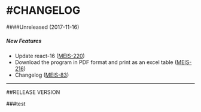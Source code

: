 #CHANGELOG
==========

####Unreleased  (2017-11-16)

##### New Features

*  Update react-16 ([MEIS-220](https://jira.kingmuffin.com/browse/MEIS-220))
*  Download the program in PDF format and print as an excel table ([MEIS-216](https://jira.kingmuffin.com/browse/MEIS-216))
*  Changelog ([MEIS-83](https://jira.kingmuffin.com/browse/MEIS-83))

-------------
##RELEASE VERSION

###test